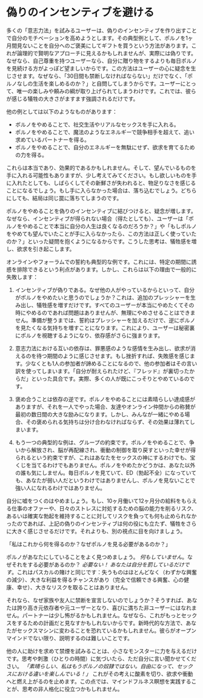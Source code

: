# 偽りのインセンティブを避ける

多くの「意志力法」を試みるユーザーは、偽りのインセンティブを作り出すことで自分のモチベーションを高めようとします。その典型例として、ポルノを1ヶ月間見ないことを自分へのご褒美にしてギフトを買うという方法があります。これが論理的で賢明なアプローチに見えるかもしれませんが、実際には偽りです。なぜなら、自己尊重を持つユーザーなら、自分に贈り物をするよりも毎日ポルノを見続ける方がよっぽど望ましいからです。この方法はユーザーの心に疑念を生じさせます。なぜなら、「30日間も禁断しなければならない」だけでなく、「ポルノなしの生活を楽しめるのか？」と自問してしまうからです。ユーザーにとって、唯一の楽しみや頼みの綱が取り上げられてしまうわけです。これでは、彼らが感じる犠牲の大きさがますます強調されるだけです。

他の例としては以下のようなものがあります：

- ポルノをやめることで、社交生活やリアルなセックスを手に入れる。
- ポルノをやめることで、魔法のようなエネルギーで競争相手を超えて、追い求めているパートナーを得る。
- ポルノをやめることで、自分のエネルギーを無駄にせず、欲求を育てるための力を得る。

これらは本当であり、効果的であるかもしれません。そして、望んでいるものを手に入れる可能性もありますが、少し考えてみてください。もし欲しいものを手に入れたとしても、しばらくしてその新鮮さが失われると、物足りなさを感じることになるでしょう。もし手に入らなかった場合は、落ち込むでしょう。どちらにしても、結局は同じ罠に落ちてしまうのです。

ポルノをやめることを偽りのインセンティブに結びつけると、疑念が増します。なぜなら、インセンティブが得られない場合（得たとしても）、ユーザーは「ポルノをやめることで本当に自分の人生は良くなるのだろうか？」や「もしポルノをやめても望んでいたことが手に入らなかったら、この方法は正しく使っていたのか？」といった疑問を抱くようになるからです。こうした思考は、犠牲感を増し、欲求を引き起こします。

オンラインやフォーラムでの誓約も典型的な例です。これには、特定の期間に誘惑を排除できるという利点があります。しかし、これらは以下の理由で一般的に失敗します：

1. インセンティブが偽りである。なぜ他の人がやっているからといって、自分がポルノをやめたいと思うのでしょうか？これは、追加のプレッシャーを生み出し、犠牲感を増すだけです。すべてのユーザーが本当にやめたくてその時にやめるのであれば問題はありませんが、無理にやめさせることはできません。準備が整うまでは、誓約はプレッシャーを加えるだけで、逆にポルノを見たくなる気持ちを増すことになります。これにより、ユーザーは秘密裏にポルノを視聴するようになり、依存感がさらに強まります。

2. 意志力法における互いの依存は、罪悪感のような感情を生み出し、欲求が消えるのを待つ期間のように感じさせます。もし挫折すれば、失敗感を感じます。少なくとも1人の参加者が諦めることになるので、他の参加者はその言い訳を使ってしまいます。「自分が耐えられたけど、『フレッド』が裏切ったからだ」といった具合です。実際、多くの人が既にこっそりとやめているのです。

3. 褒め合うことは依存の逆です。ポルノをやめることには素晴らしい達成感がありますが、それを一人でやった場合、友達やオンライン仲間からの称賛が最初の数日間の大きな励みになります。しかし、みんなが一緒にやめる場合、その褒められる気持ちは分け合わなければならず、その効果は薄れてしまいます。

4. もう一つの典型的な例は、グループの約束です。ポルノをやめることで、争いから解放され、脳が再配線され、衝動の制御を取り戻すといった幸せが得られるという約束ですが、これはあなたをセックスの神にするわけでも、宝くじを当てるわけでもありません。ポルノをやめたかどうかは、あなた以外の誰も気にしません。毎日ポルノを見ていて、ED（勃起不全）になっていても、あなたが弱い人だというわけではありませんし、ポルノを見ないことで強い人になれるわけではありません。

自分に嘘をつくのはやめましょう。もし、10ヶ月働いて12ヶ月分の給料をもらえる仕事のオファーや、日々のストレスに対処するための脳の能力を削るリスク、あるいは確実な勃起を維持することに対してリスクを負っても何も止められなかったのであれば、上記の偽りのインセンティブは何の役にも立たず、犠牲をさらに大きく感じさせるだけです。それよりも、別の視点に目を向けましょう。

「私はこれから何を得るのか？なぜポルノを見る必要があるのか？」

ポルノがあなたにしていることをよく見つめましょう。 *何もしていません*。なぜそれをする必要があるのか？ *必要ない！ あなたは自分を罰しているだけです*。これはパスカルの賭けと同じです：失うものはほとんどなく（わずかな興奮の減少）、大きな利益を得るチャンスがあり（完全で信頼できる興奮、心の健康、幸せ）、大きなリスクを取ることはありません。

それなら、なぜ家族や友人に禁断を宣言しないのでしょうか？そうすれば、あなたは誇り高き元依存者や元ユーザーとなり、喜びに満ちた非ユーザーにはなれません。パートナーは少し怖がるかもしれません。なぜなら、これがもっとセックスをするための計画だと見なすかもしれないからです。新時代的な方法で、あなたがセックスマシンに変わることを恐れているかもしれません。彼らがオープンマインドでない限り、説明するのは難しいことです。

他の人に助けを求めて禁煙を試みることは、小さなモンスターに力を与えるだけです。思考や刺激（ひとりの時間）に気づいたら、ただ自分に言い聞かせてください。 *「素晴らしい、私はもうポルノの奴隷ではない。自由になって、セックスにおける違いを楽しんでいる！」* これがその考えに酸素を切り、欲求や衝動へと燃え上がるのを止めます。この点では、マインドフルネス瞑想を実践することが、思考の非人格化に役立つかもしれません。